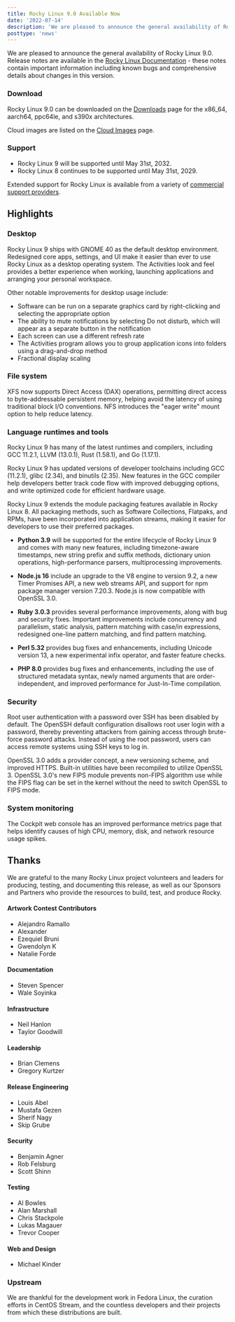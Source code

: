 ```yaml
---
title: Rocky Linux 9.0 Available Now
date: '2022-07-14'
description: 'We are pleased to announce the general availability of Rocky Linux 9.0. Read to learn more!'
posttype: 'news'
---
```


We are pleased to announce the general availability of Rocky Linux 9.0. Release notes are available in the [Rocky Linux Documentation](https://docs.rockylinux.org/release_notes/9_0/) - these notes contain important information including known bugs and comprehensive details about changes in this version.

### Download

Rocky Linux 9.0 can be downloaded on the [Downloads](https://rockylinux.org/download) page for the x86_64, aarch64, ppc64le, and s390x architectures.

Cloud images are listed on the [Cloud Images](https://rockylinux.org/cloud-images) page.

### Support

- Rocky Linux 9 will be supported until May 31st, 2032.
- Rocky Linux 8 continues to be supported until May 31st, 2029.

Extended support for Rocky Linux is available from a variety of [commercial support providers](https://rockylinux.org/support/).

## Highlights

### Desktop

Rocky Linux 9 ships with GNOME 40 as the default desktop environment. Redesigned core apps, settings, and UI make it easier than ever to use Rocky Linux as a desktop operating system. The Activities look and feel provides a better experience when working, launching applications and arranging your personal workspace.

Other notable improvements for desktop usage include:

- Software can be run on a separate graphics card by right-clicking and selecting the appropriate option
- The ability to mute notifications by selecting Do not disturb, which will appear as a separate button in the notification
- Each screen can use a different refresh rate
- The Activities program allows you to group application icons into folders using a drag-and-drop method
- Fractional display scaling

### File system

XFS now supports Direct Access (DAX) operations, permitting direct access to byte-addressable persistent memory, helping avoid the latency of using traditional block I/O conventions. NFS introduces the "eager write" mount option to help reduce latency.

### Language runtimes and tools

Rocky Linux 9 has many of the latest runtimes and compilers, including GCC 11.2.1, LLVM (13.0.1), Rust (1.58.1), and Go (1.17.1).

Rocky Linux 9 has updated versions of developer toolchains including GCC (11.2.1), glibc (2.34), and binutils (2.35). New features in the GCC compiler help developers better track code flow with improved debugging options, and write optimized code for efficient hardware usage.

Rocky Linux 9 extends the module packaging features available in Rocky Linux 8. All packaging methods, such as Software Collections, Flatpaks, and RPMs, have been incorporated into application streams, making it easier for developers to use their preferred packages.

- **Python 3.9** will be supported for the entire lifecycle of Rocky Linux 9 and comes with many new features, including timezone-aware timestamps, new string prefix and suffix methods, dictionary union operations, high-performance parsers, multiprocessing improvements.

- **Node.js 16** include an upgrade to the V8 engine to version 9.2, a new Timer Promises API, a new web streams API, and support for npm package manager version 7.20.3. Node.js is now compatible with OpenSSL 3.0.

- **Ruby 3.0.3** provides several performance improvements, along with bug and security fixes. Important improvements include concurrency and parallelism, static analysis, pattern matching with case/in expressions, redesigned one-line pattern matching, and find pattern matching.

- **Perl 5.32** provides bug fixes and enhancements, including Unicode version 13, a new experimental infix operator, and faster feature checks.

- **PHP 8.0** provides bug fixes and enhancements, including the use of structured metadata syntax, newly named arguments that are order-independent, and improved performance for Just-In-Time compilation.

### Security

Root user authentication with a password over SSH has been disabled by default. The OpenSSH default configuration disallows root user login with a password, thereby preventing attackers from gaining access through brute-force password attacks. Instead of using the root password, users can access remote systems using SSH keys to log in.

OpenSSL 3.0 adds a provider concept, a new versioning scheme, and improved HTTPS. Built-in utilities have been recompiled to utilize OpenSSL 3. OpenSSL 3.0's new FIPS module prevents non-FIPS algorithm use while the FIPS flag can be set in the kernel without the need to switch OpenSSL to FIPS mode.

### System monitoring

The Cockpit web console has an improved performance metrics page that helps identify causes of high CPU, memory, disk, and network resource usage spikes.

## Thanks

We are grateful to the many Rocky Linux project volunteers and leaders for producing, testing, and documenting this release, as well as our Sponsors and Partners who provide the resources to build, test, and produce Rocky.

#### Artwork Contest Contributors

- Alejandro Ramallo
- Alexander
- Ezequiel Bruni
- Gwendolyn K
- Natalie Forde

#### Documentation

- Steven Spencer
- Wale Soyinka

#### Infrastructure

- Neil Hanlon
- Taylor Goodwill

#### Leadership

- Brian Clemens
- Gregory Kurtzer

#### Release Engineering

- Louis Abel
- Mustafa Gezen
- Sherif Nagy
- Skip Grube

#### Security

- Benjamin Agner
- Rob Felsburg
- Scott Shinn

#### Testing

- Al Bowles
- Alan Marshall
- Chris Stackpole
- Lukas Magauer
- Trevor Cooper

#### Web and Design

- Michael Kinder

### Upstream

We are thankful for the development work in Fedora Linux, the curation efforts in CentOS Stream, and the countless developers and their projects from which these distributions are built.
